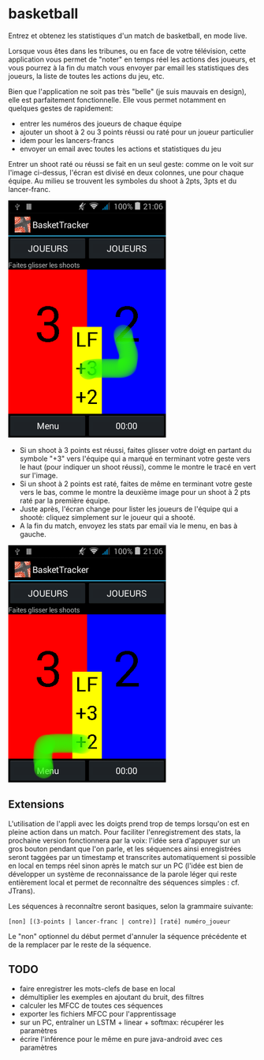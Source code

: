 # basketball

Entrez et obtenez les statistiques d'un match de basketball, en mode live.

Lorsque vous êtes dans les tribunes, ou en face de votre télévision, cette application
vous permet de "noter" en temps réel les actions des joueurs, et vous pourrez à la fin du match
vous envoyer par email les statistiques des joueurs, la liste de toutes les actions du jeu, etc.

Bien que l'application ne soit pas très "belle" (je suis mauvais en design), elle est parfaitement
fonctionnelle.
Elle vous permet notamment en quelques gestes de rapidement:

- entrer les numéros des joueurs de chaque équipe
- ajouter un shoot à 2 ou 3 points réussi ou raté pour un joueur particulier
- idem pour les lancers-francs
- envoyer un email avec toutes les actions et statistiques du jeu

Entrer un shoot raté ou réussi se fait en un seul geste: comme on le voit sur l'image ci-dessus,
l'écran est divisé en deux colonnes, une pour chaque équipe.
Au milieu se trouvent les symboles du shoot à 2pts, 3pts et du lancer-franc.

![](ok3.png)

- Si un shoot à 3 points est réussi, faites glisser votre doigt en partant du symbole "+3" vers l'équipe qui a marqué en terminant votre geste vers le haut (pour indiquer un shoot réussi), comme le montre le tracé en vert sur l'image.
- Si un shoot à 2 points est raté, faites de même en terminant votre geste vers le bas, comme le montre la deuxième image pour un shoot à 2 pts raté par la première équipe.
- Juste après, l'écran change pour lister les joueurs de l'équipe qui a shooté: cliquez simplement sur le joueur qui a shooté.
- A la fin du match, envoyez les stats par email via le menu, en bas à gauche.

![](ko2.png)

## Extensions

L'utilisation de l'appli avec les doigts prend trop de temps lorsqu'on est en pleine action dans un match.
Pour faciliter l'enregistrement des stats, la prochaine version fonctionnera par la voix:
l'idée sera d'appuyer sur un gros bouton pendant que l'on parle, et les séquences ainsi enregistrées seront
taggées par un timestamp et transcrites automatiquement si possible en local en temps réel sinon
après le match sur un PC (l'idée est bien de développer un système de reconnaissance de la parole léger qui
reste entièrement local et permet de reconnaître des séquences simples : cf. JTrans).

Les séquences à reconnaître seront basiques, selon la grammaire suivante:

```
[non] [(3-points | lancer-franc | contre)] [raté] numéro_joueur
```

Le "non" optionnel du début permet d'annuler la séquence précédente et de la remplacer par le reste de la séquence.

## TODO

- faire enregistrer les mots-clefs de base en local
- démultiplier les exemples en ajoutant du bruit, des filtres
- calculer les MFCC de toutes ces séquences
- exporter les fichiers MFCC pour l'apprentissage
- sur un PC, entraîner un LSTM + linear + softmax: récupérer les paramètres
- écrire l'inférence pour le même en pure java-android avec ces paramètres


